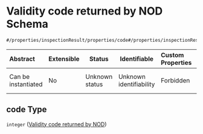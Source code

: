 # Validity code returned by NOD Schema

```txt
#/properties/inspectionResult/properties/code#/properties/inspectionResult/properties/code
```




| Abstract            | Extensible | Status         | Identifiable            | Custom Properties | Additional Properties | Access Restrictions | Defined In                                                                                                                |
| :------------------ | ---------- | -------------- | ----------------------- | :---------------- | --------------------- | ------------------- | ------------------------------------------------------------------------------------------------------------------------- |
| Can be instantiated | No         | Unknown status | Unknown identifiability | Forbidden         | Allowed               | none                | [sales-validation-result.json\*](../../schema/proprietary-extensions/sales-validation-result.json "open original schema") |

## code Type

`integer` ([Validity code returned by NOD](sales-validation-result-properties-inspectionresult-properties-validity-code-returned-by-nod.md))

